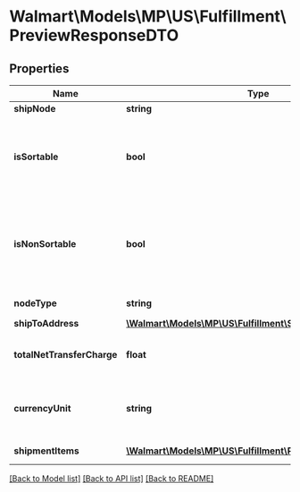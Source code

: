 # Walmart\Models\MP\US\Fulfillment\PreviewResponseDTO

## Properties

Name | Type | Description | Notes
------------ | ------------- | ------------- | -------------
**shipNode** | **string** | Ship Node | [optional]
**isSortable** | **bool** | Flag indicating if the dimensions of the item make it sortable | [optional]
**isNonSortable** | **bool** | Flag indicating if the dimensions of the item make it non-sortable | [optional]
**nodeType** | **string** | Node Type: FC/ICC | [optional]
**shipToAddress** | [**\Walmart\Models\MP\US\Fulfillment\ShipToAddress**](ShipToAddress.md) |  | [optional]
**totalNetTransferCharge** | **float** | Total charge if you are using ITS. | [optional]
**currencyUnit** | **string** | Currency in which transfer charge is estimated | [optional]
**shipmentItems** | [**\Walmart\Models\MP\US\Fulfillment\PreviewShipmentItem[]**](PreviewShipmentItem.md) | Shipment items | [optional]


[[Back to Model list]](./) [[Back to API list]](../../../../../README.md#supported-apis) [[Back to README]](../../../../../README.md)
